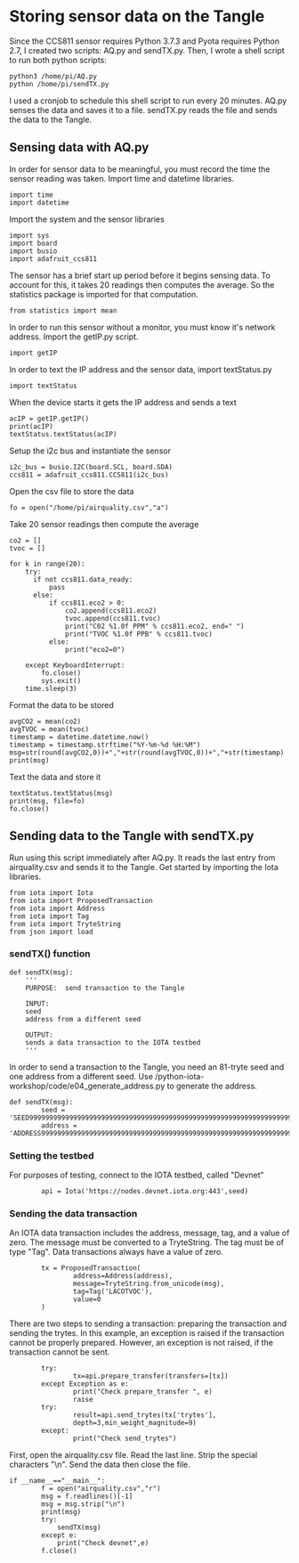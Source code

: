 # Storing sensor data on the Tangle

Since the CCS811 sensor requires Python 3.7.3 and Pyota requires Python 2.7, I created two scripts:  AQ.py and sendTX.py.  Then, I wrote a shell script to run both python scripts:

```
python3 /home/pi/AQ.py
python /home/pi/sendTX.py
```

I used a cronjob to schedule this shell script to run every 20 minutes.  AQ.py senses the data and saves it to a file.  sendTX.py reads the file and sends the data to the Tangle.

## Sensing data with AQ.py

In order for sensor data to be meaningful, you must record the time the sensor reading was taken.  Import time and datetime libraries.  

```
import time
import datetime
```
Import the system and the sensor libraries

```
import sys
import board
import busio
import adafruit_ccs811
```
The sensor has a brief start up period before it begins sensing data.  To account for this, it takes 20 readings then computes the average.  So the statistics package is imported for that computation.
```
from statistics import mean
```
In order to run this sensor without a monitor, you must know it's network address.  Import the getIP.py script.
```
import getIP
```
In order to text the IP address and the sensor data, import textStatus.py
```
import textStatus
```
When the device starts it gets the IP address and sends a text
```
acIP = getIP.getIP()
print(acIP)
textStatus.textStatus(acIP)
```
Setup the i2c bus and instantiate the sensor
```
i2c_bus = busio.I2C(board.SCL, board.SDA)
ccs811 = adafruit_ccs811.CCS811(i2c_bus)
```
Open the csv file to store the data
```
fo = open("/home/pi/airquality.csv","a")
```
Take 20 sensor readings then compute the average
```
co2 = []
tvoc = []

for k in range(20):
    try:
      if not ccs811.data_ready:
          pass
      else:
          if ccs811.eco2 > 0:
              co2.append(ccs811.eco2)
              tvoc.append(ccs811.tvoc)
              print("C02 %1.0f PPM" % ccs811.eco2, end=" ")
              print("TVOC %1.0f PPB" % ccs811.tvoc)
          else:
              print("eco2=0")

    except KeyboardInterrupt:
        fo.close()
        sys.exit()
    time.sleep(3)
```
Format the data to be stored
```
avgCO2 = mean(co2)
avgTVOC = mean(tvoc)
timestamp = datetime.datetime.now()
timestamp = timestamp.strftime("%Y-%m-%d %H:%M")
msg=str(round(avgCO2,0))+","+str(round(avgTVOC,0))+","+str(timestamp)
print(msg)
```
Text the data and store it
```
textStatus.textStatus(msg)
print(msg, file=fo)
fo.close()
```
## Sending data to the Tangle with sendTX.py

Run using this script immediately after AQ.py.  It reads the last entry from airquality.csv and sends it to the Tangle.  Get started by importing the Iota libraries.
```
from iota import Iota
from iota import ProposedTransaction
from iota import Address
from iota import Tag
from iota import TryteString
from json import load
```
### sendTX() function
```
def sendTX(msg):
    '''
    PURPOSE:  send transaction to the Tangle

    INPUT:
    seed
    address from a different seed

    OUTPUT:
    sends a data transaction to the IOTA testbed
    '''
```
In order to send a transaction to the Tangle, you need an 81-tryte seed and one address from a different seed.  Use /python-iota-workshop/code/e04_generate_address.py to generate the address.  

```
def sendTX(msg):
        seed =    'SEED99999999999999999999999999999999999999999999999999999999999999999999999999999'
        address = 'ADDRESS99999999999999999999999999999999999999999999999999999999999999999999999999'
```
### Setting the testbed

For purposes of testing, connect to the IOTA testbed, called "Devnet"

```
        api = Iota('https://nodes.devnet.iota.org:443',seed)
```
### Sending the data transaction

An IOTA data transaction includes the address, message, tag, and a value of zero.  The message must be converted to a TryteString.  The tag must be of type "Tag".  Data transactions always have a value of zero.

```
        tx = ProposedTransaction(
                address=Address(address),
                message=TryteString.from_unicode(msg),
                tag=Tag('LACOTVOC'),
                value=0
        )
```
There are two steps to sending a transaction:  preparing the transaction and sending the trytes.  In this example, an exception is raised if the transaction cannot be properly prepared.  However, an exception is not raised, if the transaction cannot be sent.

```
        try:
                tx=api.prepare_transfer(transfers=[tx])
        except Exception as e:
                print("Check prepare_transfer ", e)
                raise
        try:
                result=api.send_trytes(tx['trytes'],
                depth=3,min_weight_magnitude=9)
        except:
                print("Check send_trytes")
```
First, open the airquality.csv file.  Read the last line. Strip the special characters "\n".  Send the data then close the file.

```
if __name__=="__main__":
        f = open("airquality.csv","r")
        msg = f.readlines()[-1]
        msg = msg.strip("\n")
        print(msg)
        try:
            sendTX(msg)
        except e:
            print("Check devnet",e)
        f.close()
```
